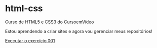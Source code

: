 # html-css
 Curso de HTML5 e CSS3 do CursoemVídeo

 Estou aprendendo a criar sites e agora vou gerenciar meus repositórios!

 <a href="https://cahmarchi95.github.io/html-css/exercícios/ex001/index.html"> Executar o exercício 001</a>